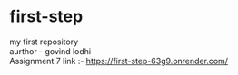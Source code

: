# first-step
my first repository
<br> 
aurthor - govind lodhi
<br>
Assignment 7 link :- https://first-step-63g9.onrender.com/
